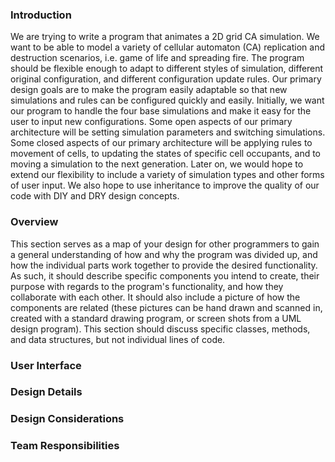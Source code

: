 ### Introduction

We are trying to write a program that animates a 2D grid CA simulation. We want to be able to model a variety of cellular automaton (CA) replication and destruction scenarios, i.e. game of life and spreading fire. The program should be flexible enough to adapt to different styles of simulation, different original configuration, and different configuration update rules. Our primary design goals are to make the program easily adaptable so that new simulations and rules can be configured quickly and easily. Initially, we want our program to handle the four base simulations and make it easy for the user to input new configurations. Some open aspects of our primary architecture will be setting simulation parameters and switching simulations. Some closed aspects of our primary architecture will be applying rules to movement of cells, to updating the states of specific cell occupants, and to moving a simulation to the next generation. Later on, we would hope to extend our flexibility to include a variety of simulation types and other forms of user input. We also hope to use inheritance to improve the quality of our code with DIY and DRY design concepts.

### Overview
This section serves as a map of your design for other programmers to gain a general understanding of how and why the program was divided up, and how the individual parts work together to provide the desired functionality. As such, it should describe specific components you intend to create, their purpose with regards to the program's functionality, and how they collaborate with each other. It should also include a picture of how the components are related (these pictures can be hand drawn and scanned in, created with a standard drawing program, or screen shots from a UML design program). This section should discuss specific classes, methods, and data structures, but not individual lines of code.
### User Interface

### Design Details

### Design Considerations

### Team Responsibilities